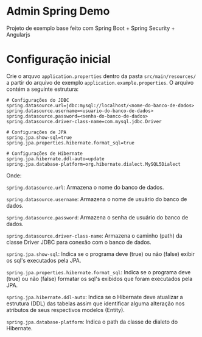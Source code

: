 # Admin Spring Demo
Projeto de exemplo base feito com Spring Boot + Spring Security + Angularjs

# Configuração inicial
Crie o arquvo `application.properties` dentro da pasta `src/main/resources/` a partir do arquivo de exemplo `application.example.properties`. O arquivo contém a seguinte estrutura:

```properties
# Configurações do JDBC
spring.datasource.url=jdbc:mysql://localhost/<nome-do-banco-de-dados>
spring.datasource.username=<usuario-do-banco-de-dados>
spring.datasource.password=<senha-do-banco-de-dados>
spring.datasource.driver-class-name=com.mysql.jdbc.Driver

# Configurações de JPA
spring.jpa.show-sql=true
spring.jpa.properties.hibernate.format_sql=true

# Configurações de Hibernate
spring.jpa.hibernate.ddl-auto=update
spring.jpa.database-platform=org.hibernate.dialect.MySQL5Dialect

```
Onde:

`spring.datasource.url`: Armazena o nome do banco de dados.

`spring.datasource.username`: Armazena o nome de usuário do banco de dados.

`spring.datasource.password`: Armazena o senha de usuário do banco de dados.

`spring.datasource.driver-class-name`: Armazena o caminho (path) da classe 
Driver JDBC para conexão com o banco de dados.

`spring.jpa.show-sql`: Indica se o programa deve (true) ou não (false) exibir os sql's executados pela JPA.

`spring.jpa.properties.hibernate.format_sql`: Indica se o programa deve (true) ou não (false) formatar os sql's exibidos que foram executados pela JPA.

`spring.jpa.hibernate.ddl-auto`: Indica se o Hibernate deve atualizar a estrutura (DDL) das tabelas assim que identificar alguma alteração nos atributos de seus respectivos modelos (Entity).

`spring.jpa.database-platform`: Indica o path da classe de dialeto do Hibernate.
